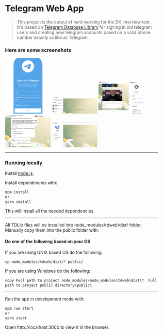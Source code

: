 # Telegram Web App

>This project is the output of hard working for the DK interview test. It's based on [Telegram Database Library](https://github.com/tdlib/td) for signing in old telegram users and creating new telegram accounts based on a valid phone number exactly as like as Telegram.

### Here are some screenshots

<img src="public/screenShots/login.png" width="150"/>  <img src="public/screenShots/homePage.png" width="150"/> <img src="public/screenShots/channelView.png" width="150"/>  <img src="public/screenShots/groupView.png" width="150"/> <img src="public/screenShots/settings.png" width="150"/>

---

### Running locally
Install [node.js](http://nodejs.org/).

Install dependencies with:

```lang=bash
npm install
or
yarn install
```

This will install all the needed dependencies.

-----
All TDLib files will be installed into node_modules/tdweb/dist/ folder. Manually copy them into the public folder with:

#### **Do one of the following based on your OS**

If you are using UNIX based OS do the following:
```lang=bash
cp node_modules/tdweb/dist/* public/
```
If you are using Windows do the following:
```
copy Full path to project node_modules\node_modules\tdweb\dist\*  Full path to project public directory\public\
```

---------
Run the app in development mode with:

```lang=bash
npm run start
or
yarn start
```

Open http://localhost:3000 to view it in the browser.
